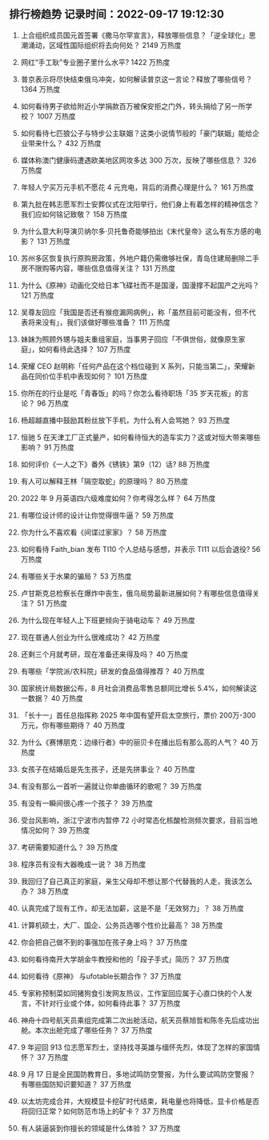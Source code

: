 
## 排行榜趋势 记录时间：2022-09-17 19:12:30
  
  1. 上合组织成员国元首签署《撒马尔罕宣言》，释放哪些信息？「逆全球化」思潮涌动，区域性国际组织将去向何处？ 2149 万热度
    
  2. 网红“手工耿”专业圈子里什么水平? 1422 万热度
    
  3. 普京表示将尽快结束俄乌冲突，如何解读普京这一言论？释放了哪些信号？ 1364 万热度
    
  4. 如何看待男子欲给附近小学捐款百万被保安拒之门外，转头捐给了另一所学校？ 1007 万热度
    
  5. 如何看待七匹狼公子与特步公主联姻？这类小说情节般的「豪门联姻」能给企业带来什么？ 432 万热度
    
  6. 媒体称澳门健康码遭遇欧美地区网攻多达 300 万次，反映了哪些信息？ 326 万热度
    
  7. 年轻人宁买万元手机不愿花 4 元充电，背后的消费心理是什么？ 161 万热度
    
  8. 第九批在韩志愿军烈士安葬仪式在沈阳举行，他们身上有着怎样的精神信念？我们应如何铭记致敬？ 158 万热度
    
  9. 为什么意大利导演贝纳尔多·贝托鲁奇能够拍出《末代皇帝》这么有东方感的电影？ 131 万热度
    
  10. 苏州多区恢复执行原购房政策，外地户籍仍需缴够社保，青岛住建局删除二手房不限购等内容，哪些信息值得关注？ 131 万热度
    
  11. 为什么《原神》动画化交给日本飞碟社而不是国漫，国漫撑不起国产之光吗？ 121 万热度
    
  12. 吴尊友回应「我国是否还有猴痘漏网病例」，称「虽然目前可能没有，但不代表将来没有」，我们该做好哪些准备？ 111 万热度
    
  13. 妹妹为照顾外甥与姐夫重组家庭，当事男子回应「不俱世俗，就像原生家庭」，如何看待此选择？ 107 万热度
    
  14. 荣耀 CEO 赵明称「任何产品在这个档位碰到 X 系列，只能当第二」，荣耀新品在同价位手机中表现如何？ 101 万热度
    
  15. 你所在的行业是吃「青春饭」的吗？你怎么看待职场「35 岁天花板」的言论？ 96 万热度
    
  16. 杨超越直播中鼓励其粉丝放下手机，为什么有人会骂她？ 93 万热度
    
  17. 恒驰 5 在天津工厂正式量产，如何看待恒大的造车实力？这或对恒大带来哪些影响？ 91 万热度
    
  18. 如何评价《一人之下》番外《锈铁》第9（12）话? 88 万热度
    
  19. 有人可以解释王林「隔空取蛇」的原理吗？ 80 万热度
    
  20. 2022 年 9 月英语四六级难度如何？你考得怎么样？ 64 万热度
    
  21. 有哪位设计师的设计让你觉得很牛逼？ 59 万热度
    
  22. 你为什么不喜欢看《间谍过家家》？ 58 万热度
    
  23. 如何看待 Faith_bian 发布 TI10 个人总结与感想，并表示 TI11 以后会退役? 56 万热度
    
  24. 有哪些关于水果的骗局？ 53 万热度
    
  25. 卢甘斯克总检察长在爆炸中丧生，俄乌局势最新进展如何？有哪些信息值得关注？ 51 万热度
    
  26. 为什么现在年轻人上下班更倾向于骑电动车？ 49 万热度
    
  27. 现在普通人创业为什么很难成功？ 42 万热度
    
  28. 还剩三个月就考研，现在准备还来得及吗？ 40 万热度
    
  29. 有哪些「学院派/农科院」研发的食品值得推荐？ 40 万热度
    
  30. 国家统计局数据公布，8 月社会消费品零售总额同比增长 5.4%，如何解读这一数据？ 40 万热度
    
  31. 「长十一」首任总指挥称 2025 年中国有望开启太空旅行，票价 200万-300 万元，你有哪些期待？ 40 万热度
    
  32. 为什么《赛博朋克：边缘行者》中的丽贝卡在播出后有那么高的人气？ 40 万热度
    
  33. 女孩子在结婚后是先生孩子，还是先拼事业？ 40 万热度
    
  34. 有没有那么一首听一遍就让你单曲循环的歌呢？ 39 万热度
    
  35. 有没有一瞬间很心疼一个孩子？ 39 万热度
    
  36. 受台风影响，浙江宁波市内暂停 72 小时常态化核酸检测频次要求，目前当地情况如何？ 39 万热度
    
  37. 考研需要知道什么？ 39 万热度
    
  38. 程序员有没有大器晚成一说？ 38 万热度
    
  39. 我回归了自己真正的家庭，亲生父母却不想让那个代替我的人走，我该怎么办？ 38 万热度
    
  40. 认真完成了现有工作，却无法加薪，这是不是「无效努力」？ 38 万热度
    
  41. 计算机硕士，大厂、国企、公务员选哪个性价比最高？ 38 万热度
    
  42. 你会把自己做不到的事强加在孩子身上吗？ 37 万热度
    
  43. 如何看待南开大学胡金牛教授和他的「段子手式」简历？ 37 万热度
    
  44. 如何看待《原神》 与ufotable长期合作？ 37 万热度
    
  45. 专家称预制菜如同猪狗食引发网友热议，工作室回应属于心直口快的个人发言，不针对行业或个体，如何看待此事？ 37 万热度
    
  46. 神舟十四号航天员乘组完成第二次出舱活动，航天员蔡旭哲和陈冬先后成功出舱。本次出舱完成了哪些任务？ 37 万热度
    
  47. 9 年迎回 913 位志愿军烈士，坚持找寻英雄与缅怀先烈，体现了怎样的家国情怀？ 37 万热度
    
  48. 9 月 17 日是全民国防教育日，多地试鸣防空警报，为什么要试鸣防空警报？有哪些国防知识要知道？ 37 万热度
    
  49. 以太坊完成合并，大规模显卡挖矿时代结束，耗电量也将降低，显卡价格是否将回归正常？如何防范市场上的矿卡？ 37 万热度
    
  50. 有人装逼装到你擅长的领域是什么体验？ 37 万热度
    